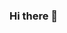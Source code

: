 ### Hi there 👋

<!--
**muskan-gupta-0803/muskan-gupta-0803** is a ✨ _special_ ✨ repository because its `README.md` (this file) appears on your GitHub profile.

- 🔭 I’m currently working on enhancinng my skills in frontend web development and UX design.
- 🌱 I’m currently learning more in Javascript and soon I'll be starting ReactJs.
- 👯 I’m looking to collaborate on different Frontend projects
- 🤔 I’m looking for help with more opportunities in this field.
- 💬 Ask me about HTML5,CSS, Javascript, Bootstrap, Materialize, Ux design , any general programming concept and generally anything else is also most welcomed.
- 📫 How to reach me: E-mail: guptamuskan662@gmail.com  OR  LinkedIn: https://www.linkedin.com/in/muskan-gupta-0803
-->

